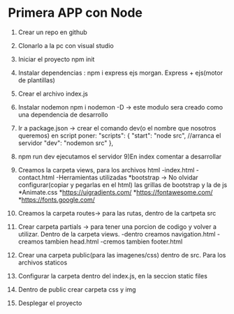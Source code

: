 # Primera APP con Node

1) Crear un repo en github
2) Clonarlo a la pc con visual studio
3) Iniciar el proyecto npm init 
4) Instalar dependencias : 
	npm i express ejs morgan. Express + ejs(motor de plantillas)
5) Crear el archivo index.js
6) Instalar nodemon
 npm i nodemon -D -> este modulo sera creado como una dependencia de desarrollo
7) Ir a package.json -> crear el comando dev(o el nombre que nosotros queremos)
	en script poner: 
	  "scripts": {
    "start": "node src",  //arranca el servidor
    "dev": "nodemon src"
  },
8) npm run dev ejecutamos el servidor
9)En index comentar a desarrollar 
10) Creamos la carpeta views, para los archivos html 
	-index.html
	-contact.html
	-Herramientas utilizadas 
	*bootstrap -> No olvidar configurar(copiar y pegarlas en el html) las grillas de bootstrap y la de js
	*Animate.css
	*https://uigradients.com/
	*https://fontawesome.com/
	*https://fonts.google.com/
	
11) Creamos la carpeta routes-> para las rutas, dentro de la cartpeta src
12) Crear carpeta partials -> para tener una porcion de codigo y volver a utilizar. Dentro de la carpeta views.
   -dentro creamos navigation.html
   -creamos tambien head.html
   -cremos tambien footer.html
 
13) Crear una carpeta public(para las imagenes/css) dentro de src. Para los archivos staticos
14) Configurar la carpeta dentro del index.js, en la seccion static files
15) Dentro de public crear carpeta css y img
16) Desplegar el proyecto


